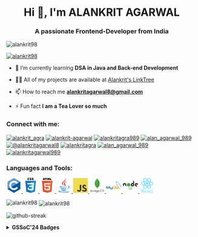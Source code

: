 <h1 align="center">Hi 👋, I'm ALANKRIT AGARWAL</h1>
<h3 align="center">A passionate Frontend-Developer from India</h3>

<p align="left"> <img src="https://komarev.com/ghpvc/?username=alankrit98&label=Profile%20views&color=0e75b6&style=flat" alt="alankrit98" /> </p>

<p align="left"> <a href="https://github.com/ryo-ma/github-profile-trophy"><img src="https://github-profile-trophy.vercel.app/?username=alankrit98" alt="alankrit98" /></a> </p>

- 🌱 I’m currently learning **DSA in Java and Back-end Development**

- 👨‍💻 All of my projects are available at [Alankrit's LinkTree](https://linktr.ee/alankritagarwal989)

- 📫 How to reach me **alankritagarwal8@gmail.com**

- ⚡ Fun fact **I am a Tea Lover so much**

<h3 align="left">Connect with me:</h3>
<p align="left">
<a href="https://twitter.com/alankrit_agra" target="blank"><img align="center" src="https://raw.githubusercontent.com/rahuldkjain/github-profile-readme-generator/master/src/images/icons/Social/twitter.svg" alt="alankrit_agra" height="30" width="40" /></a>
<a href="https://linkedin.com/in/alankrit-agarwal" target="blank"><img align="center" src="https://raw.githubusercontent.com/rahuldkjain/github-profile-readme-generator/master/src/images/icons/Social/linked-in-alt.svg" alt="alankrit-agarwal" height="30" width="40" /></a>
<a href="https://fb.com/alankritagra989" target="blank"><img align="center" src="https://raw.githubusercontent.com/rahuldkjain/github-profile-readme-generator/master/src/images/icons/Social/facebook.svg" alt="alankritagra989" height="30" width="40" /></a>
<a href="https://instagram.com/alan_agarwal_989" target="blank"><img align="center" src="https://raw.githubusercontent.com/rahuldkjain/github-profile-readme-generator/master/src/images/icons/Social/instagram.svg" alt="alan_agarwal_989" height="30" width="40" /></a>
<a href="https://medium.com/@alankritagarwal8" target="blank"><img align="center" src="https://raw.githubusercontent.com/rahuldkjain/github-profile-readme-generator/master/src/images/icons/Social/medium.svg" alt="@alankritagarwal8" height="30" width="40" /></a>
<a href="https://www.hackerrank.com/alankritagra" target="blank"><img align="center" src="https://raw.githubusercontent.com/rahuldkjain/github-profile-readme-generator/master/src/images/icons/Social/hackerrank.svg" alt="alankritagra" height="30" width="40" /></a>
<a href="https://www.leetcode.com/alan_agarwal_989" target="blank"><img align="center" src="https://raw.githubusercontent.com/rahuldkjain/github-profile-readme-generator/master/src/images/icons/Social/leet-code.svg" alt="alan_agarwal_989" height="30" width="40" /></a>
<a href="https://auth.geeksforgeeks.org/user/alankritagarwal989" target="blank"><img align="center" src="https://raw.githubusercontent.com/rahuldkjain/github-profile-readme-generator/master/src/images/icons/Social/geeks-for-geeks.svg" alt="alankritagarwal989" height="30" width="40" /></a>
</p>

<h3 align="left">Languages and Tools:</h3>
<p align="left"> <a href="https://www.cprogramming.com/" target="_blank" rel="noreferrer"> <img src="https://raw.githubusercontent.com/devicons/devicon/master/icons/c/c-original.svg" alt="c" width="40" height="40"/> </a> <a href="https://www.w3schools.com/css/" target="_blank" rel="noreferrer"> <img src="https://raw.githubusercontent.com/devicons/devicon/master/icons/css3/css3-original-wordmark.svg" alt="css3" width="40" height="40"/> </a> <a href="https://www.w3.org/html/" target="_blank" rel="noreferrer"> <img src="https://raw.githubusercontent.com/devicons/devicon/master/icons/html5/html5-original-wordmark.svg" alt="html5" width="40" height="40"/> </a> <a href="https://www.java.com" target="_blank" rel="noreferrer"> <img src="https://raw.githubusercontent.com/devicons/devicon/master/icons/java/java-original.svg" alt="java" width="40" height="40"/> </a> <a href="https://developer.mozilla.org/en-US/docs/Web/JavaScript" target="_blank" rel="noreferrer"> <img src="https://raw.githubusercontent.com/devicons/devicon/master/icons/javascript/javascript-original.svg" alt="javascript" width="40" height="40"/> </a> <a href="https://www.mongodb.com/" target="_blank" rel="noreferrer"> <img src="https://raw.githubusercontent.com/devicons/devicon/master/icons/mongodb/mongodb-original-wordmark.svg" alt="mongodb" width="40" height="40"/> </a> <a href="https://www.mysql.com/" target="_blank" rel="noreferrer"> <img src="https://raw.githubusercontent.com/devicons/devicon/master/icons/mysql/mysql-original-wordmark.svg" alt="mysql" width="40" height="40"/> </a> <a href="https://nodejs.org" target="_blank" rel="noreferrer"> <img src="https://raw.githubusercontent.com/devicons/devicon/master/icons/nodejs/nodejs-original-wordmark.svg" alt="nodejs" width="40" height="40"/> </a> <a href="https://reactjs.org/" target="_blank" rel="noreferrer"> <img src="https://raw.githubusercontent.com/devicons/devicon/master/icons/react/react-original-wordmark.svg" alt="react" width="40" height="40"/> </a> </p>

<p><img align="left" src="https://github-readme-stats.vercel.app/api/top-langs?username=alankrit98&show_icons=true&locale=en&layout=compact" alt="alankrit98" /></p>

<p>&nbsp;<img align="center" src="https://github-readme-stats.vercel.app/api?username=alankrit98&show_icons=true&locale=en" alt="alankrit98" /></p>

<p><img align="center" src="https://github-readme-streak-stats.herokuapp.com/?user=alankrit98&theme=vue-dark&hide_border=true" alt="github-streak"/></img></p>

<details>	
 <summary><b>GSSoC'24 Badges</b></summary><br>
<div style='display:flex; align-items:center; gap: 10px;' align='center'><a href="https://gssoc.girlscript.tech/leaderboard">
<img src="https://raw.githubusercontent.com/GSSoC24/Postman-Challenge/main/docs/assets/Postman%20White.png" width="100px" height="100px" />
  <img src="https://raw.githubusercontent.com/GSSoC24/Postman-Challenge/main/docs/assets/1.png" width="100px" height="100px" />
  <img src="https://raw.githubusercontent.com/GSSoC24/Postman-Challenge/main/docs/assets/2.png" width="100px" height="100px" />
  <img src="https://raw.githubusercontent.com/GSSoC24/Postman-Challenge/main/docs/assets/3.png" width="100px" height="100px" />
  <img src="https://raw.githubusercontent.com/GSSoC24/Postman-Challenge/main/docs/assets/4.png" width="100px" height="100px" />
  <img src="https://raw.githubusercontent.com/GSSoC24/Postman-Challenge/main/docs/assets/5.png" width="100px" height="100px" />
  </a>
</div>
</details>
